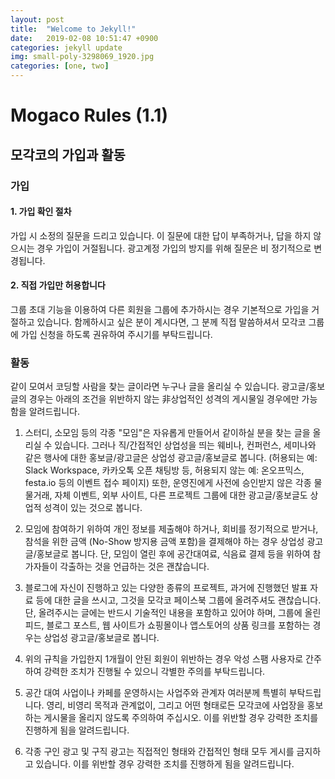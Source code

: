 ```yaml
---
layout: post
title:  "Welcome to Jekyll!"
date:   2019-02-08 10:51:47 +0900
categories: jekyll update
img: small-poly-3298069_1920.jpg
categories: [one, two]
---
```


# Mogaco Rules (1.1)

## 모각코의 가입과 활동

### 가입

#### 1. 가입 확인 절차

가입 시 소정의 질문을 드리고 있습니다. 이 질문에 대한 답이 부족하거나, 답을 하지 않으시는 경우 가입이 거절됩니다. 광고계정 가입의 방지를 위해 질문은 비 정기적으로 변경됩니다.

#### 2. 직접 가입만 허용합니다

그룹 초대 기능을 이용하여 다른 회원을 그룹에 추가하시는 경우 기본적으로 가입을 거절하고 있습니다. 함께하시고 싶은 분이 계시다면, 그 분께 직접 말씀하셔서 모각코 그룹에 가입 신청을 하도록 권유하여 주시기를 부탁드립니다.

### 활동

같이 모여서 코딩할 사람을 찾는 글이라면 누구나 글을 올리실 수 있습니다.
광고글/홍보글의 경우는 아래의 조건을 위반하지 않는 非상업적인 성격의 게시물일 경우에만 가능함을 알려드립니다.

1. 스터디, 소모임 등의 각종 "모임"은 자유롭게 만들어서 같이하실 분을 찾는 글을 올리실 수 있습니다.
   그러나 직/간접적인 상업성을 띄는 웨비나, 컨퍼런스, 세미나와 같은 행사에 대한 홍보글/광고글은 상업성 광고글/홍보글로 봅니다.
   (허용되는 예: Slack Workspace, 카카오톡 오픈 채팅방 등, 허용되지 않는 예: 온오프믹스, festa.io 등의 이벤트 접수 페이지)
   또한, 운영진에게 사전에 승인받지 않은 각종 물물거래, 자체 이벤트, 외부 사이트, 다른 프로젝트 그룹에 대한 광고글/홍보글도 상업적 성격이 있는 것으로 봅니다.

2. 모임에 참여하기 위하여 개인 정보를 제출해야 하거나, 회비를 정기적으로 받거나, 참석을 위한 금액 (No-Show 방지용 금액 포함)을 결제해야 하는 경우 상업성 광고글/홍보글로 봅니다.
   단, 모임이 열린 후에 공간대여료, 식음료 결제 등을 위하여 참가자들이 각출하는 것을 언급하는 것은 괜찮습니다.

3. 블로그에 자신이 진행하고 있는 다양한 종류의 프로젝트, 과거에 진행했던 발표 자료 등에 대한 글을 쓰시고, 그것을 모각코 페이스북 그룹에 올려주셔도 괜찮습니다.
   단, 올려주시는 글에는 반드시 기술적인 내용을 포함하고 있어야 하며, 그룹에 올린 피드, 블로그 포스트, 웹 사이트가 쇼핑몰이나 앱스토어의 상품 링크를 포함하는 경우는 상업성 광고글/홍보글로 봅니다.

4. 위의 규칙을 가입한지 1개월이 안된 회원이 위반하는 경우 악성 스팸 사용자로 간주하여 강력한 조치가 진행될 수 있으니 각별한 주의를 부탁드립니다.

5. 공간 대여 사업이나 카페를 운영하시는 사업주와 관계자 여러분께 특별히 부탁드립니다.
   영리, 비영리 목적과 관계없이, 그리고 어떤 형태로든 모각코에 사업장을 홍보하는 게시물을 올리지 않도록 주의하여 주십시오.
   이를 위반할 경우 강력한 조치를 진행하게 됨을 알려드립니다.

6. 각종 구인 광고 및 구직 광고는 직접적인 형태와 간접적인 형태 모두 게시를 금지하고 있습니다. 이를 위반할 경우 강력한 조치를 진행하게 됨을 알려드립니다.
